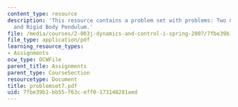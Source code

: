 ```yaml
---
content_type: resource
description: 'This resource contains a problem set with problems: Two Carts, Centrifuge,
  and Rigid Body Pendulum.'
file: /media/courses/2-003j-dynamics-and-control-i-spring-2007/7fbe39b1bb55f63ceff0173148281aed_problemset7.pdf
file_type: application/pdf
learning_resource_types:
- Assignments
ocw_type: OCWFile
parent_title: Assignments
parent_type: CourseSection
resourcetype: Document
title: problemset7.pdf
uid: 7fbe39b1-bb55-f63c-eff0-173148281aed
---
```

